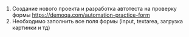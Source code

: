 1. Создание нового проекта и разработка автотеста на проверку формы https://demoqa.com/automation-practice-form
2. Необходимо заполнить все поля формы (input, textarea, загрузка картинки и тд)
